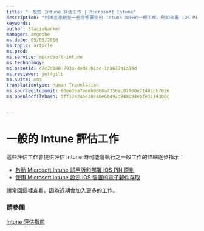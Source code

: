 ```yaml
---
title: "一般的 Intune 評估工作 | Microsoft Intune"
description: "列出並連結至一些您想要使用 Intune 執行的一般工作，例如部署 iOS PIN 原則及設定電子郵件存取"
keywords: 
author: Staciebarker
manager: angrobe
ms.date: 05/05/2016
ms.topic: article
ms.prod: 
ms.service: microsoft-intune
ms.technology: 
ms.assetid: c7c2d100-793a-4ed8-b1ac-1da637a1a19d
ms.reviewer: jeffgilb
ms.suite: ems
translationtype: Human Translation
ms.sourcegitcommit: 60ee39a7eeeb9068a7350ec87f60e7148ccb7826
ms.openlocfilehash: 5ff17a245630746e68492d94a094ebfe3114300c


---
```



# 一般的 Intune 評估工作

這些評估工作會提供評估 Intune 時可能會執行之一般工作的詳細逐步指示︰

- [啟動 Microsoft Intune 試用版和部署 iOS PIN 原則](start-a-microsoft-intune-trial-and-deploy-ios-pin-policy.md)
- [使用 Microsoft Intune 設定 iOS 裝置的電子郵件存取](set-up-email-access-for-ios-devices-using-microsoft-intune.md)

請常回這裡查看，因為近期會加入更多的工作。

### 請參閱
[Intune 評估指南](get-started-with-a-30-day-trial-of-microsoft-intune.md)



<!--HONumber=Jul16_HO4-->


